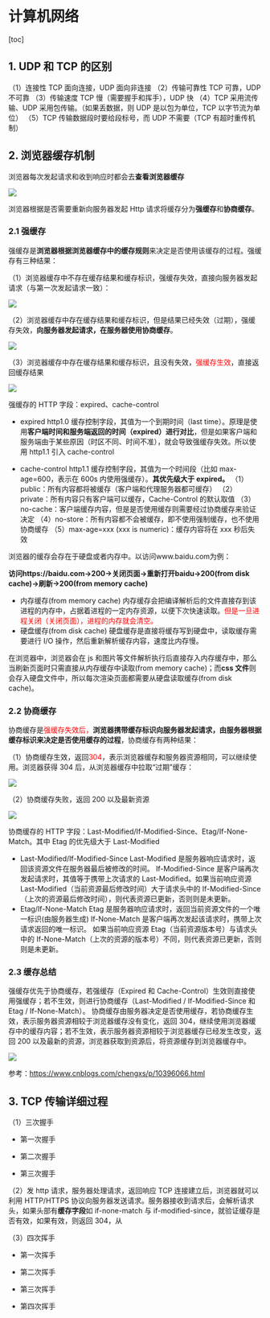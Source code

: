 # 计算机网络

[toc]

## 1. UDP 和 TCP 的区别

（1）连接性
TCP 面向连接，UDP 面向非连接
（2）传输可靠性
TCP 可靠，UDP 不可靠
（3）传输速度
TCP 慢（需要握手和挥手），UDP 快
（4）TCP 采用流传输、UDP 采用包传输。（如果丢数据，则 UDP 是以包为单位，TCP 以字节流为单位）
（5）TCP 传输数据段时要给段标号，而 UDP 不需要（TCP 有超时重传机制）

## 2. 浏览器缓存机制

浏览器每次发起请求和收到响应时都会去**查看浏览器缓存**

![](../pic/network/1.jpg)

浏览器根据是否需要重新向服务器发起 Http 请求将缓存分为**强缓存**和**协商缓存**。

### 2.1 强缓存

强缓存是**浏览器根据浏览器缓存中的缓存规则**来决定是否使用该缓存的过程。强缓存有三种结果：

（1）浏览器缓存中不存在缓存结果和缓存标识，强缓存失效，直接向服务器发起请求（与第一次发起请求一致）：

![](../pic/network/2.jpg)

（2）浏览器缓存中存在缓存结果和缓存标识，但是结果已经失效（过期），强缓存失效，**向服务器发起请求，在服务器使用协商缓存**。

![](../pic/network/3.jpg)

（3）浏览器缓存中存在缓存结果和缓存标识，且没有失效，<font color='red'>强缓存生效</font>，直接返回缓存结果

![](../pic/network/4.jpg)

强缓存的 HTTP 字段：expired、cache-control

- expired
  http1.0 缓存控制字段，其值为一个到期时间（last time）。原理是使用**客户端时间和服务端返回的时间（expired）进行对比**，但是如果客户端和服务端由于某些原因（时区不同、时间不准），就会导致强缓存失效。所以使用 http1.1 引入 cache-control

- cache-control
  http1.1 缓存控制字段，其值为一个时间段（比如 max-age=600，表示在 600s 内使用强缓存）。**其优先级大于 expired。**
  （1）public：所有内容都将被缓存（客户端和代理服务器都可缓存）
  （2）private：所有内容只有客户端可以缓存，Cache-Control 的默认取值
  （3）no-cache：客户端缓存内容，但是是否使用缓存则需要经过协商缓存来验证决定
  （4）no-store：所有内容都不会被缓存，即不使用强制缓存，也不使用协商缓存
  （5）max-age=xxx (xxx is numeric)：缓存内容将在 xxx 秒后失效

浏览器的缓存会存在于硬盘或者内存中。以访问www.baidu.com为例：

**访问https://baidu.com->200->关闭页面->重新打开baidu->200(from disk cache)->刷新->200(from memory cache)**

- 内存缓存(from memory cache)
  内存缓存会把编译解析后的文件直接存到该进程的内存中，占据着进程的一定内存资源，以便下次快速读取。<font color='red'>但是一旦进程关闭（关闭页面），进程的内存就会清空。</font>
- 硬盘缓存(from disk cache)
  硬盘缓存是直接将缓存写到硬盘中，读取缓存需要进行 I/O 操作，然后重新解析缓存内容，速度比内存慢。

在浏览器中，浏览器会在 js 和图片等文件解析执行后直接存入内存缓存中，那么当刷新页面时只需直接从内存缓存中读取(from memory cache)；而**css 文件**则会存入硬盘文件中，所以每次渲染页面都需要从硬盘读取缓存(from disk cache)。

### 2.2 协商缓存

协商缓存是<font color='red'>强缓存失效后，</font>**浏览器携带缓存标识向服务器发起请求，由服务器根据缓存标识来决定是否使用缓存的过程**，协商缓存有两种结果：

（1）协商缓存生效，返回<font color='red'>304</font>，表示浏览器缓存和服务器资源相同，可以继续使用。浏览器获得 304 后，从浏览器缓存中拉取“过期”缓存：

![](../pic/network/5.jpg)

（2）协商缓存失败，返回 200 以及最新资源

![](../pic/network/6.jpg)

协商缓存的 HTTP 字段：Last-Modified/If-Modified-Since、Etag/If-None-Match。其中 Etag 的优先级大于 Last-Modified

- Last-Modified/If-Modified-Since
  Last-Modified 是服务器响应请求时，返回该资源文件在服务器最后被修改的时间。
  If-Modified-Since 是客户端再次发起请求时，其值等于携带上次请求的 Last-Modified。如果当前响应资源 Last-Modified（当前资源最后修改时间）大于请求头中的 If-Modified-Since（上次的资源最后修改时间），则代表资源已更新，否则则是未更新。
- Etag/If-None-Match
  Etag 是服务器响应请求时，返回当前资源文件的一个唯一标识(由服务器生成)
  If-None-Match 是客户端再次发起该请求时，携带上次请求返回的唯一标识。 如果当前响应资源 Etag（当前资源版本号）与请求头中的 If-None-Match（上次的资源的版本号）不同，则代表资源已更新，否则则是未更新。

### 2.3 缓存总结

强缓存优先于协商缓存，若强缓存（Expired 和 Cache-Control）生效则直接使用强缓存；若不生效，则进行协商缓存（Last-Modified / If-Modified-Since 和 Etag / If-None-Match）。
协商缓存由服务器决定是否使用缓存，若协商缓存生效，表示服务器资源相较于浏览器缓存没有变化，返回 304，继续使用浏览器缓存中的缓存内容；若不生效，表示服务器资源相较于浏览器缓存已经发生改变，返回 200 以及最新的资源，浏览器获取到资源后，将资源缓存到浏览器缓存中。

![](../pic/network/7.jpg)

参考：https://www.cnblogs.com/chengxs/p/10396066.html

## 3. TCP 传输详细过程

（1）三次握手

- 第一次握手

- 第二次握手

- 第三次握手

（2）发 http 请求，服务器处理请求，返回响应
TCP 连接建立后，浏览器就可以利用 HTTP/HTTPS 协议向服务器发送请求。服务器接收到请求后，会解析请求头，如果头部有**缓存字段**如 if-none-match 与 if-modified-since，就验证缓存是否有效，如果有效，则返回 304，从

（3）四次挥手

- 第一次挥手

- 第二次挥手

- 第三次挥手

- 第四次挥手
